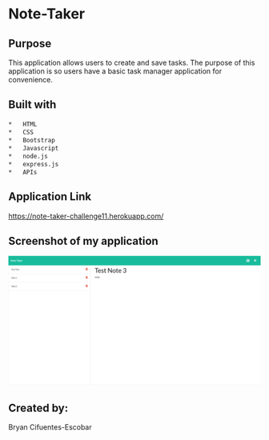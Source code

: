 # Note-Taker


## Purpose

This application allows users to create and save tasks. The purpose of this application is so users have a basic task manager application for convenience.

## Built with 
    *   HTML
    *   CSS
    *   Bootstrap
    *   Javascript
    *   node.js
    *   express.js
    *   APIs

## Application Link

https://note-taker-challenge11.herokuapp.com/

## Screenshot of my application

![](./img/Note-Taker.png)



## Created by:

Bryan Cifuentes-Escobar